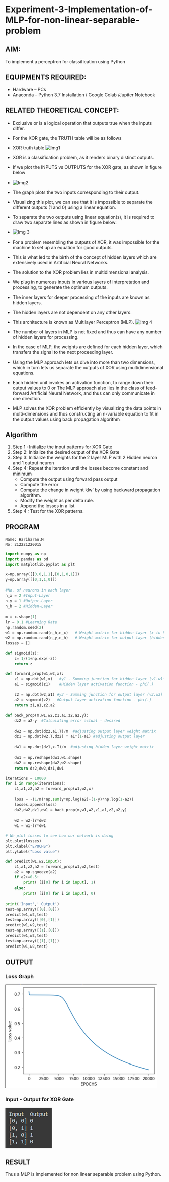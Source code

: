 # Experiment-3-Implementation-of-MLP-for-non-linear-separable-problem
## **AIM:**

To implement a perceptron for classification using Python

## **EQUIPMENTS REQUIRED:**
* Hardware – PCs
* Anaconda – Python 3.7 Installation / Google Colab /Jupiter Notebook

## **RELATED THEORETICAL CONCEPT:**
* Exclusive or is a logical operation that outputs true when the inputs differ.
* For the XOR gate, the TRUTH table will be as follows
* XOR truth table
![Img1](https://user-images.githubusercontent.com/112920679/195774720-35c2ed9d-d484-4485-b608-d809931a28f5.gif)

* XOR is a classification problem, as it renders binary distinct outputs. 
* If we plot the INPUTS vs OUTPUTS for the XOR gate, as shown in figure below

* ![Img2](https://user-images.githubusercontent.com/112920679/195774898-b0c5886b-3d58-4377-b52f-73148a3fe54d.gif)

* The graph plots the two inputs corresponding to their output. 
* Visualizing this plot, we can see that it is impossible to separate the different outputs (1 and 0) using a linear equation.
* To separate the two outputs using linear equation(s), it is required to draw two separate lines as shown in figure below:
* ![Img 3](https://user-images.githubusercontent.com/112920679/195775012-74683270-561b-4a3a-ac62-cf5ddfcf49ca.gif)
* For a problem resembling the outputs of XOR, it was impossible for the machine to set up an equation for good outputs. 
* This is what led to the birth of the concept of hidden layers which are extensively used in Artificial Neural Networks. 
* The solution to the XOR problem lies in multidimensional analysis. 
* We plug in numerous inputs in various layers of interpretation and processing, to generate the optimum outputs.
* The inner layers for deeper processing of the inputs are known as hidden layers. 
* The hidden layers are not dependent on any other layers.
* This architecture is known as Multilayer Perceptron (MLP).
![Img 4](https://user-images.githubusercontent.com/112920679/195775183-1f64fe3d-a60e-4998-b4f5-abce9534689d.gif)
* The number of layers in MLP is not fixed and thus can have any number of hidden layers for processing. 
* In the case of MLP, the weights are defined for each hidden layer, which transfers the signal to the next proceeding layer.
* Using the MLP approach lets us dive into more than two dimensions, which in turn lets us separate the outputs of XOR using multidimensional equations.
* Each hidden unit invokes an activation function, to range down their output values to 0 or The MLP approach also lies in the class of feed-forward Artificial Neural Network, and thus can only communicate in one direction. 
* MLP solves the XOR problem efficiently by visualizing the data points in multi-dimensions and thus constructing an n-variable equation to fit in the output values using back propagation algorithm

## **Algorithm**

1. Step 1 : Initialize the input patterns for XOR Gate
2. Step 2: Initialize the desired output of the XOR Gate
3. Step 3: Initialize the weights for the 2 layer MLP with 2 Hidden neuron and 1 output neuron
4. Step 4: Repeat the  iteration  until the losses become constant and minimum
    * Compute the output using forward pass output
    * Compute the error
    * Compute the change in weight ‘dw’ by using backward propagation algorithm.
    * Modify the weight as per delta rule.
    * Append the losses in a list
5. Step 4 : Test for the XOR patterns.



## **PROGRAM** 
```
Name: Hariharan.M
No: 212221220015
```
```python
import numpy as np
import pandas as pd
import matplotlib.pyplot as plt
```
```python
x=np.array([[0,0,1,1],[0,1,0,1]])
y=np.array([[0,1,1,0]])

#No. of neurons in each layer
n_x = 2 #Input-Layer
n_y = 1 #Output-Layer
n_h = 2 #Hidden-Layer

m = x.shape[1]
lr = 0.1 #Learning Rate
np.random.seed(2)
w1 = np.random.rand(n_h,n_x)   # Weight matrix for hidden layer (x to hidden)
w2 = np.random.rand(n_y,n_h)   # Weight matrix for output layer (hidden to y)
losses = []
```
```python
def sigmoid(z):
    z= 1/(1+np.exp(-z))
    return z
```
```python
def forward_prop(w1,w2,x):
    z1 = np.dot(w1,x)   #y1 - Summing junction for hidden layer (v1.w1+v2.w1)
    a1 = sigmoid(z1)    #Hidden layer activation function - phi(.)

    z2 = np.dot(w2,a1) #y3 - Summing junction for output layer (v3.w3)
    a2 = sigmoid(z2)   #Output layer activation function - phi(.)
    return z1,a1,z2,a2
```
```python
def back_prop(m,w1,w2,z1,a1,z2,a2,y):    
    dz2 = a2-y  #Calculating error actual - desired

    dw2 = np.dot(dz2,a1.T)/m  #adjusting output layer weight matrix
    dz1 = np.dot(w2.T,dz2) * a1*(1-a1) #adjusting output layer

    dw1 = np.dot(dz1,x.T)/m  #adjusting hidden layer weight matrix

    dw1 = np.reshape(dw1,w1.shape)
    dw2 = np.reshape(dw2,w2.shape)    
    return dz2,dw2,dz1,dw1
```
```python
iterations = 10000
for i in range(iterations):
    z1,a1,z2,a2 = forward_prop(w1,w2,x)

    loss = -(1/m)*np.sum(y*np.log(a2)+(1-y)*np.log(1-a2))
    losses.append(loss)
    da2,dw2,dz1,dw1 = back_prop(m,w1,w2,z1,a1,z2,a2,y)
    
    w2 = w2-lr*dw2
    w1 = w1-lr*dw1
```
```python
# We plot losses to see how our network is doing
plt.plot(losses)
plt.xlabel("EPOCHS")
plt.ylabel("Loss value")
```
```python
def predict(w1,w2,input):
    z1,a1,z2,a2 = forward_prop(w1,w2,test)
    a2 = np.squeeze(a2)
    if a2>=0.5:
        print( [i[0] for i in input], 1)
    else:
        print( [i[0] for i in input], 0)

print('Input',' Output')
test=np.array([[0],[0]])
predict(w1,w2,test)
test=np.array([[0],[1]])
predict(w1,w2,test)
test=np.array([[1],[0]])
predict(w1,w2,test)
test=np.array([[1],[1]])
predict(w1,w2,test)
```
## **OUTPUT** 
### **Loss Graph**
![Loss Plot](./Loss_graph.png)

### **Input - Output for XOR Gate**
![Input - Output for XOR Gate](./IO_for_XOR_gate.png)

## **RESULT**
Thus a MLP is implemented for non linear separable problem using Python.
